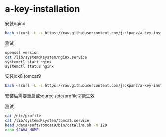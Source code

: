 # a-key-installation

安装nginx
```bash
bash <(curl -L -s https://raw.githubusercontent.com/jackpanz/a-key-installation/master/centos7-tengine.sh)
```

测试
```bash
openssl version
cat /lib/systemd/system/nginx.service
systemctl start nginx
systemctl status nginx
```

安装jdk8 tomcat9
```bash
bash <(curl -L -s https://raw.githubusercontent.com/jackpanz/a-key-installation/master/centos7-jdk8-tomcat9.sh)
```

安装后需要重启或source /etc/profile才能生效

测试
```bash
cat /etc/profile
cat /lib/systemd/system/tomcat.service
head /data/soft/tomcat9/bin/catalina.sh -n 120
echo $JAVA_HOME
```
 
